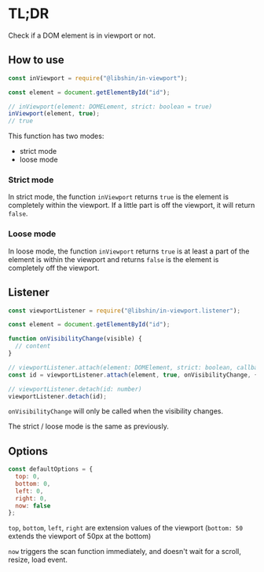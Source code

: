 # TL;DR

Check if a DOM element is in viewport or not.

## How to use

```js
const inViewport = require("@libshin/in-viewport");

const element = document.getElementById("id");

// inViewport(element: DOMELement, strict: boolean = true)
inViewport(element, true);
// true
```

This function has two modes:

- strict mode
- loose mode

### Strict mode

In strict mode, the function `inViewport` returns `true` is the element is completely within the viewport. If a little part is off the viewport, it will return `false`.

### Loose mode

In loose mode, the function `inViewport` returns `true` is at least a part of the element is within the viewport and returns `false` is the element is completely off the viewport.

## Listener

```js
const viewportListener = require("@libshin/in-viewport.listener");

const element = document.getElementById("id");

function onVisibilityChange(visible) {
  // content
}

// viewportListener.attach(element: DOMElement, strict: boolean, callback: visible => any, options) => id: number
const id = viewportListener.attach(element, true, onVisibilityChange, {});

// viewportListener.detach(id: number)
viewportListener.detach(id);
```

`onVisibilityChange` will only be called when the visibility changes.

The strict / loose mode is the same as previously.

## Options

```js
const defaultOptions = {
  top: 0,
  bottom: 0,
  left: 0,
  right: 0,
  now: false
};
```

`top`, `bottom`, `left`, `right` are extension values of the viewport (`bottom: 50` extends the viewport of 50px at the bottom)

`now` triggers the scan function immediately, and doesn't wait for a scroll, resize, load event.
